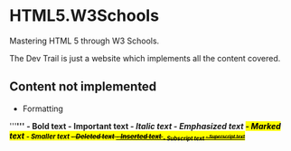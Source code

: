 # HTML5.W3Schools
 Mastering HTML 5 through W3 Schools. 

 The Dev Trail is just a website which implements all the content covered.

 ## Content not implemented

 - Formatting

 '''<b>''' - Bold text
 <strong> - Important text
 <i> - Italic text
 <em> - Emphasized text
 <mark> - Marked text
 <small> - Smaller text
 <del> - Deleted text
 <ins> - Inserted text
 <sub> - Subscript text
 <sup> - Superscript text



